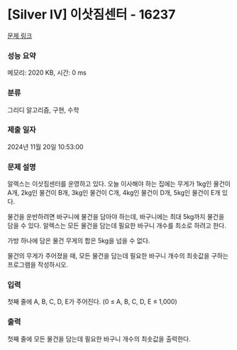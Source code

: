 # [Silver IV] 이삿짐센터 - 16237 

[문제 링크](https://www.acmicpc.net/problem/16237) 

### 성능 요약

메모리: 2020 KB, 시간: 0 ms

### 분류

그리디 알고리즘, 구현, 수학

### 제출 일자

2024년 11월 20일 10:53:00

### 문제 설명

<p>알렉스는 이삿짐센터를 운영하고 있다. 오늘 이사해야 하는 집에는 무게가 1kg인 물건이 A개, 2kg인 물건이 B개, 3kg인 물건이 C개, 4kg인 물건이 D개, 5kg인 물건이 E개 있다.</p>

<p>물건을 운반하려면 바구니에 물건을 담아야 하는데, 바구니에는 최대 5kg까지 물건을 담을 수 있다. 알렉스는 모든 물건을 담는데 필요한 바구니 개수를 최소로 하려고 한다.</p>

<p>가방 하나에 담은 물건 무게의 합은 5kg을 넘을 수 없다.</p>

<p>물건의 무게가 주어졌을 때, 모든 물건을 담는데 필요한 바구니 개수의 최솟값을 구하는 프로그램을 작성하시오.</p>

### 입력 

 <p>첫째 줄에 A, B, C, D, E가 주어진다. (0 ≤ A, B, C, D, E ≤ 1,000)</p>

### 출력 

 <p>첫째 줄에 모든 물건을 담는데 필요한 바구니 개수의 최솟값을 출력한다.</p>

